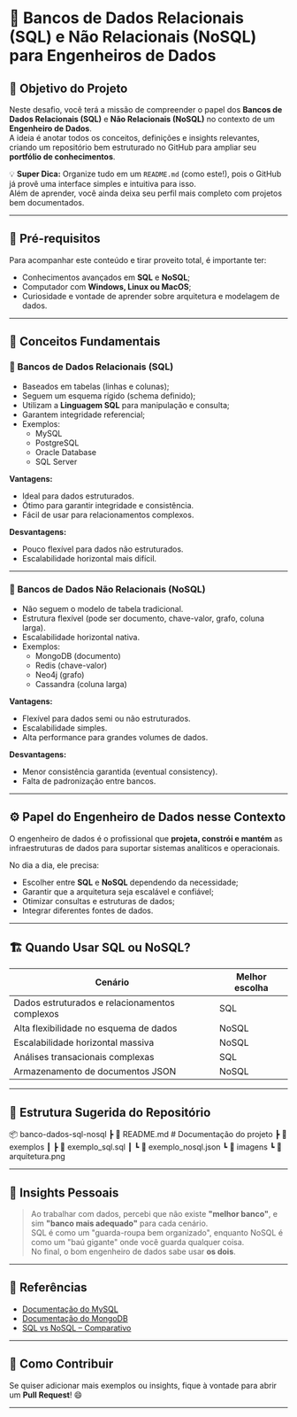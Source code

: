 # 🚀 Bancos de Dados Relacionais (SQL) e Não Relacionais (NoSQL) para Engenheiros de Dados

## 📌 Objetivo do Projeto
Neste desafio, você terá a missão de compreender o papel dos **Bancos de Dados Relacionais (SQL)** e **Não Relacionais (NoSQL)** no contexto de um **Engenheiro de Dados**.  
A ideia é anotar todos os conceitos, definições e insights relevantes, criando um repositório bem estruturado no GitHub para ampliar seu **portfólio de conhecimentos**.

💡 **Super Dica:** Organize tudo em um `README.md` (como este!), pois o GitHub já provê uma interface simples e intuitiva para isso.  
Além de aprender, você ainda deixa seu perfil mais completo com projetos bem documentados.

---

## 🧠 Pré-requisitos
Para acompanhar este conteúdo e tirar proveito total, é importante ter:

- Conhecimentos avançados em **SQL** e **NoSQL**;
- Computador com **Windows, Linux ou MacOS**;
- Curiosidade e vontade de aprender sobre arquitetura e modelagem de dados.

---

## 📖 Conceitos Fundamentais

### 🔹 Bancos de Dados Relacionais (SQL)
- Baseados em tabelas (linhas e colunas);
- Seguem um esquema rígido (schema definido);
- Utilizam a **Linguagem SQL** para manipulação e consulta;
- Garantem integridade referencial;
- Exemplos:  
  - MySQL  
  - PostgreSQL  
  - Oracle Database  
  - SQL Server

**Vantagens:**
- Ideal para dados estruturados.
- Ótimo para garantir integridade e consistência.
- Fácil de usar para relacionamentos complexos.

**Desvantagens:**
- Pouco flexível para dados não estruturados.
- Escalabilidade horizontal mais difícil.

---

### 🔹 Bancos de Dados Não Relacionais (NoSQL)
- Não seguem o modelo de tabela tradicional.
- Estrutura flexível (pode ser documento, chave-valor, grafo, coluna larga).
- Escalabilidade horizontal nativa.
- Exemplos:
  - MongoDB (documento)
  - Redis (chave-valor)
  - Neo4j (grafo)
  - Cassandra (coluna larga)

**Vantagens:**
- Flexível para dados semi ou não estruturados.
- Escalabilidade simples.
- Alta performance para grandes volumes de dados.

**Desvantagens:**
- Menor consistência garantida (eventual consistency).
- Falta de padronização entre bancos.

---

## ⚙️ Papel do Engenheiro de Dados nesse Contexto
O engenheiro de dados é o profissional que **projeta, constrói e mantém** as infraestruturas de dados para suportar sistemas analíticos e operacionais.

No dia a dia, ele precisa:
- Escolher entre **SQL** e **NoSQL** dependendo da necessidade;
- Garantir que a arquitetura seja escalável e confiável;
- Otimizar consultas e estruturas de dados;
- Integrar diferentes fontes de dados.

---

## 🏗️ Quando Usar SQL ou NoSQL?

| Cenário | Melhor escolha |
|---------|----------------|
| Dados estruturados e relacionamentos complexos | SQL |
| Alta flexibilidade no esquema de dados | NoSQL |
| Escalabilidade horizontal massiva | NoSQL |
| Análises transacionais complexas | SQL |
| Armazenamento de documentos JSON | NoSQL |

---

## 📂 Estrutura Sugerida do Repositório

📦 banco-dados-sql-nosql
┣ 📜 README.md # Documentação do projeto
┣ 📂 exemplos
┃ ┣ 📜 exemplo_sql.sql
┃ ┗ 📜 exemplo_nosql.json
┗ 📂 imagens
┗ 📜 arquitetura.png


---

## 📝 Insights Pessoais
> Ao trabalhar com dados, percebi que não existe **"melhor banco"**, e sim **"banco mais adequado"** para cada cenário.  
> SQL é como um "guarda-roupa bem organizado", enquanto NoSQL é como um "baú gigante" onde você guarda qualquer coisa.  
> No final, o bom engenheiro de dados sabe usar **os dois**.

---

## 🔗 Referências
- [Documentação do MySQL](https://dev.mysql.com/doc/)
- [Documentação do MongoDB](https://www.mongodb.com/docs/)
- [SQL vs NoSQL – Comparativo](https://www.geeksforgeeks.org/difference-between-sql-and-nosql/)

---

## 📢 Como Contribuir
Se quiser adicionar mais exemplos ou insights, fique à vontade para abrir um **Pull Request**! 😄

---

